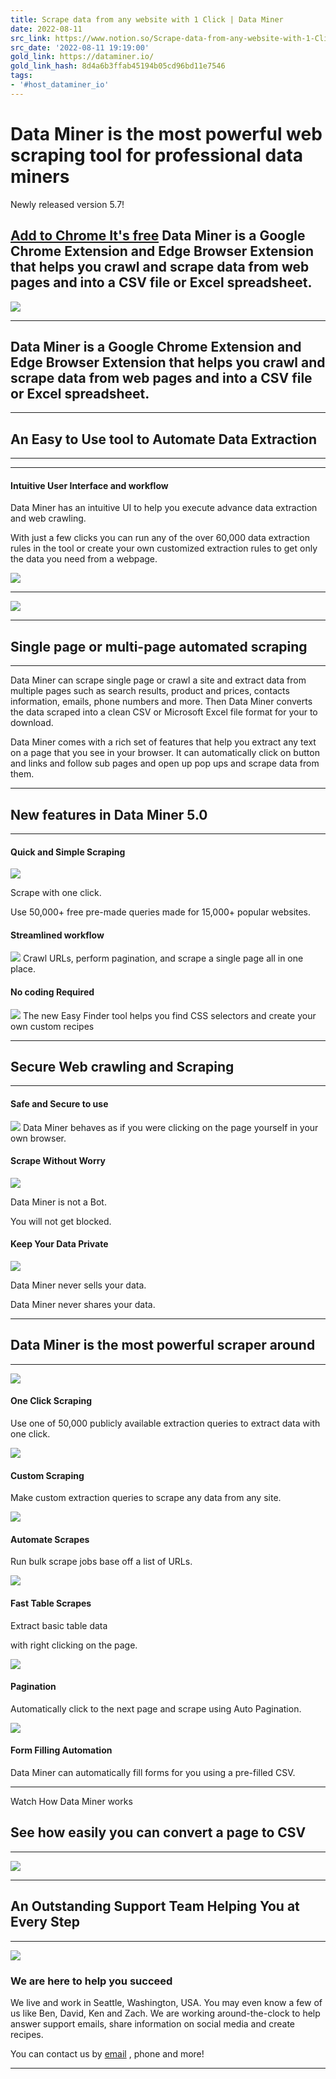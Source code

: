 ```yaml
---
title: Scrape data from any website with 1 Click | Data Miner
date: 2022-08-11
src_link: https://www.notion.so/Scrape-data-from-any-website-with-1-Click-Data-Miner-5479b50ec0a54b26ab97d707f6cc35c0
src_date: '2022-08-11 19:19:00'
gold_link: https://dataminer.io/
gold_link_hash: 8d4a6b3ffab45194b05cd96bd11e7546
tags:
- '#host_dataminer_io'
---
```



Data Miner is the most powerful web scraping tool for professional data miners
==============================================================================



 Newly released version 5.7!
 


[Add to
 Chrome
It's free](https://chrome.google.com/webstore/detail/data-scraper-easy-web-scr/nndknepjnldbdbepjfgmncbggmopgden)
Data Miner is a Google Chrome Extension and Edge Browser Extension that helps you crawl and scrape data from web pages
 and into a CSV file or Excel spreadsheet.
-----------------------------------------------------------------------------------------------------------------------------------------------------------------


![](https://static.dataminer.io/prod/img/dm/home/home-top-445.webp)


---


Data Miner is a Google Chrome Extension and Edge Browser Extension that helps you crawl and scrape data from web pages and
 into a CSV file or Excel spreadsheet.
-----------------------------------------------------------------------------------------------------------------------------------------------------------------




---


An Easy to Use tool to Automate Data Extraction
-----------------------------------------------




---




---


#### Intuitive User Interface and workflow


Data Miner has an intuitive UI to help you execute advance data extraction and web crawling.



 With just a few clicks you can run any of the over 60,000 data extraction rules in the tool or create your own
 customized extraction rules to get only the data you need from a webpage.
 


![](https://static.dataminer.io/prod/img/dm/home/arrows-pop-450.webp)


---


![](https://static.dataminer.io/prod/img/dm/home/arrows-viewer-630.webp)


---


Single page or
 multi-page
 automated scraping
----------------------------------------------




---



 Data Miner can scrape single page or crawl a site and extract data from multiple pages such as search results, product
 and prices, contacts information, emails, phone numbers and more. Then Data Miner converts the data scraped into a clean
 CSV or Microsoft Excel file format for your to download.
 



 Data Miner comes with a rich set of features that help you extract any text on a page that you see in your browser. It
 can automatically click on button and links and follow sub pages and open up pop ups and scrape data from them.
 




---


New features in Data Miner 5.0
------------------------------




---


#### Quick and Simple Scraping


![](https://static.dataminer.io/prod/img/dm/home/pinned-recipes.webp)

 Scrape with one click.
 



 Use
 50,000+
 free pre-made queries made for
 15,000+
 popular websites.
 


#### Streamlined workflow


![](https://static.dataminer.io/prod/img/dm/home/side-panel.webp)
Crawl URLs, perform pagination, and scrape a single page all in one place.


#### No coding Required


![](https://static.dataminer.io/prod/img/dm/home/easy-finder.webp)
The new Easy Finder tool helps you find CSS selectors and create your own custom recipes




---


Secure Web crawling and Scraping
--------------------------------




---


#### Safe and Secure to use


![](https://static.dataminer.io/prod/img/dm/home/get-sim-final.webp)
Data Miner behaves as if you were clicking on the page yourself in your own browser.


#### Scrape Without Worry


![](https://static.dataminer.io/prod/img/dm/home/bot.webp)

 Data Miner is not a Bot.
 



 You will not get blocked.
 


#### Keep Your Data Private


![](https://static.dataminer.io/prod/img/dm/home/lock.webp)

 Data Miner never sells your data.
 



 Data Miner never shares your data.
 




---


Data Miner is the most powerful scraper around
----------------------------------------------




---


![](https://static.dataminer.io/prod/img/dm/home/axe-final.webp)
#### **One Click Scraping**


Use one of 50,000 publicly available extraction queries to extract data with one click.


![](https://static.dataminer.io/prod/img/dm/home/fist-axe-final.webp)
#### **Custom Scraping**


Make custom extraction queries to scrape any data from any site.


![](https://static.dataminer.io/prod/img/dm/home/gears-final.webp)
#### **Automate Scrapes**


Run bulk scrape jobs base off a list of URLs.


![](https://static.dataminer.io/prod/img/dm/home/sheets.webp)
#### **Fast Table Scrapes**



 Extract basic table data
 



 with right clicking on the page.
 


![](https://static.dataminer.io/prod/img/dm/home/pag-final.webp)
#### **Pagination**


Automatically click to the next page and scrape using Auto Pagination.


![](https://static.dataminer.io/prod/img/dm/home/form-fill-final.webp)
#### **Form Filling Automation**


Data Miner can automatically fill forms for you using a pre-filled CSV.




---


Watch How Data Miner works
 
See how easily you can convert a page to CSV
-------------------------------------------------------------------------




---


[![](https://static.dataminer.io/prod/img/dm/home/dataminer-inaction-video-link.webp)](https://www.youtube.com/watch?v=SjC5FvQyq8E_U&autoplay=1)


---


An Outstanding Support Team Helping You at Every Step
-----------------------------------------------------




---


![](https://static.dataminer.io/prod/img/dm/home/team-picture.webp)
### **We are here to help you succeed**



 We live and work in Seattle, Washington, USA. You may even know a few of us like Ben, David, Ken and Zach. We are
 working around-the-clock to help answer support emails, share information on social media and create recipes.
 



 You can contact us by
 [email](mailto:support@dataminer.io)
 , phone and more!
 




---